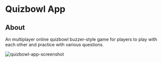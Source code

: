 # Quizbowl App

## About

An multiplayer online quizbowl buzzer-style game for players to play with each other and practice with various questions. 

<img src="https://cdn.discordapp.com/attachments/779716619706040331/1239387183761063946/Desktop_-_1.png?ex=6642bcc3&is=66416b43&hm=943a08b5101eb3430e9b27a5d9db4bd156d28199c153e80d8f4afee004deba39&" alt="quizbowl-app-screenshot" align="left"></img>
&nbsp;
